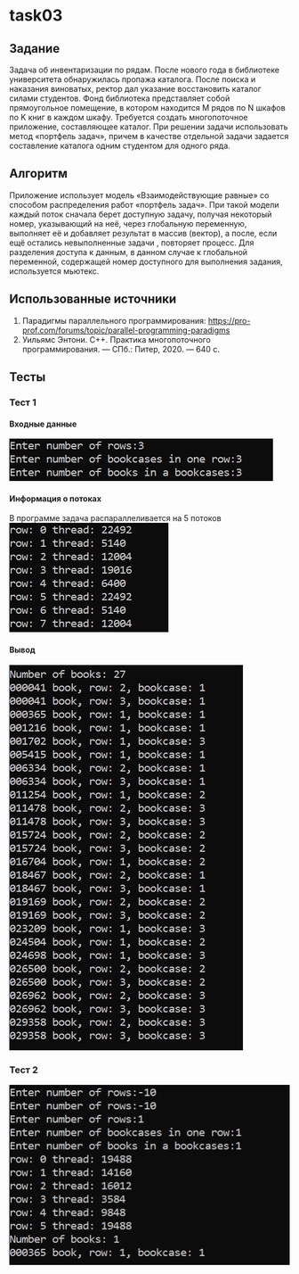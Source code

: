 # task03

## Задание

Задача об инвентаризации по рядам. После нового года в библиотеке университета обнаружилась пропажа каталога. После поиска и наказания виноватых, ректор дал указание восстановить каталог силами студентов. Фонд библиотека представляет собой прямоугольное помещение, в котором находится M рядов по N шкафов по K книг в каждом шкафу. Требуется создать многопоточное приложение, составляющее каталог. При решении задачи использовать метод «портфель задач», причем в качестве отдельной задачи задается составление каталога одним студентом для одного ряда.

## Алгоритм

Приложение использует модель «Взаимодействующие равные» со способом распределения работ «портфель задач».
При такой модели каждый поток сначала берет доступную задачу, получая некоторый номер, указывающий на неё, через глобальную переменную, выполняет её и добавляет результат в массив (вектор), а после, если ещё остались невыполненные задачи , повторяет процесс.
Для разделения доступа к данным, в данном случае к глобальной переменной, содержащей номер доступного для выполнения задания, используется мьютекс.

## Использованные источники

1. Парадигмы параллельного программирования:
https://pro-prof.com/forums/topic/parallel-programming-paradigms 
2. Уильямс Энтони. C++. Практика многопоточного программирования. — СПб.: Питер, 2020. — 640 с.

## Тесты

### Тест 1
#### Входные данные
![test1](screenshots\screen1_input.png)
#### Информация о потоках
В программе задача распараллеливается на 5 потоков
![test1](screenshots\screen1_threads.png)
#### Вывод
![test1](screenshots\screen1.png)

### Тест 2
![test1](screenshots\screen2.png)
